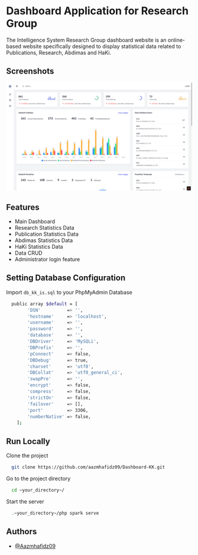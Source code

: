 # Dashboard Application for Research Group

The Intelligence System Research Group dashboard website is an online-based website specifically designed to display statistical data related to Publications, Research, Abdimas and HaKi.

## Screenshots

![App Screenshot](https://github.com/aazmhafidz09/Dashboard-KK/blob/main/iScreen%20Shoter%20-%20Safari%20-%20240126005454.jpg?raw=true)

## Features

- Main Dashboard
- Research Statistics Data
- Publication Statistics Data
- Abdimas Statistics Data
- HaKi Statistics Data
- Data CRUD
- Administrator login feature

## Setting Database Configuration

Import `db_kk_is.sql` to your PhpMyAdmin Database

```bash
  public array $default = [
        'DSN'          => '',
        'hostname'     => 'localhost',
        'username'     => '',
        'password'     => '',
        'database'     => '',
        'DBDriver'     => 'MySQLi',
        'DBPrefix'     => '',
        'pConnect'     => false,
        'DBDebug'      => true,
        'charset'      => 'utf8',
        'DBCollat'     => 'utf8_general_ci',
        'swapPre'      => '',
        'encrypt'      => false,
        'compress'     => false,
        'strictOn'     => false,
        'failover'     => [],
        'port'         => 3306,
        'numberNative' => false,
    ];
```

## Run Locally

Clone the project

```bash
  git clone https://github.com/aazmhafidz09/Dashboard-KK.git
```

Go to the project directory

```bash
  cd ~your_directory~/
```

Start the server

```bash
  .~your_directory~/php spark serve
```

## Authors

- [@Aazmhafidz09](https://github.com/aazmhafidz09)

